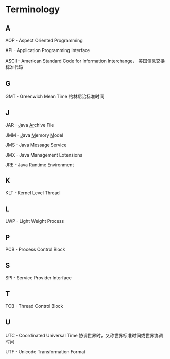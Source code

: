 # Terminology

## A

AOP - Aspect Oriented Programming

API - Application Programming Interface

ASCII - American Standard Code for Information Interchange， 美国信息交换标准代码

## G

GMT - Greenwich Mean Time 格林尼治标准时间

## J

JAR - <u>J</u>ava <u>Ar</u>chive File

JMM - <u>J</u>ava <u>M</u>emory <u>M</u>odel

JMS - Java Message Service

JMX - Java Management Extensions

JRE - Java Runtime Environment

## K

KLT - Kernel Level Thread

## L

LWP - Light Weight Process

## P

PCB - Process Control Block

## S

SPI - Service Provider Interface

## T

TCB - Thread Control Block

## U

UTC - Coordinated Universal Time 协调世界时，又称世界标准时间或世界协调时间

UTF - Unicode Transformation Format
